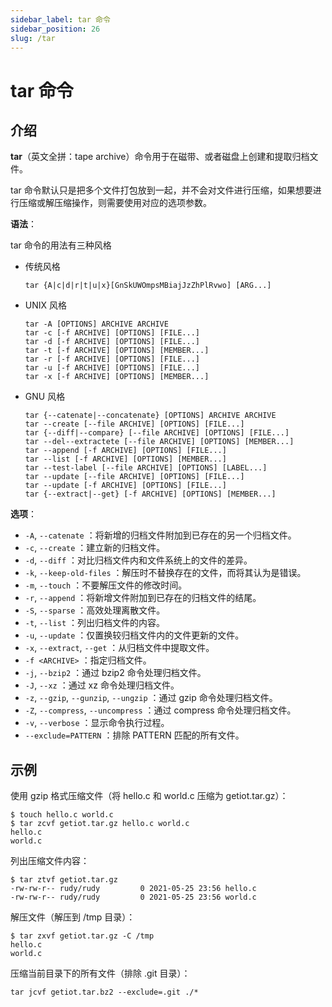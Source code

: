 ```yaml
---
sidebar_label: tar 命令
sidebar_position: 26
slug: /tar
---
```


# tar 命令



## 介绍

**tar**（英文全拼：tape archive）命令用于在磁带、或者磁盘上创建和提取归档文件。

tar 命令默认只是把多个文件打包放到一起，并不会对文件进行压缩，如果想要进行压缩或解压缩操作，则需要使用对应的选项参数。

**语法**：

tar 命令的用法有三种风格

- 传统风格

  ```shell
  tar {A|c|d|r|t|u|x}[GnSkUWOmpsMBiajJzZhPlRvwo] [ARG...]
  ```

- UNIX 风格

  ```shell
  tar -A [OPTIONS] ARCHIVE ARCHIVE
  tar -c [-f ARCHIVE] [OPTIONS] [FILE...]
  tar -d [-f ARCHIVE] [OPTIONS] [FILE...]
  tar -t [-f ARCHIVE] [OPTIONS] [MEMBER...]
  tar -r [-f ARCHIVE] [OPTIONS] [FILE...]
  tar -u [-f ARCHIVE] [OPTIONS] [FILE...]
  tar -x [-f ARCHIVE] [OPTIONS] [MEMBER...]
  ```

- GNU 风格

  ```shell
  tar {--catenate|--concatenate} [OPTIONS] ARCHIVE ARCHIVE
  tar --create [--file ARCHIVE] [OPTIONS] [FILE...]
  tar {--diff|--compare} [--file ARCHIVE] [OPTIONS] [FILE...]
  tar --del--extractete [--file ARCHIVE] [OPTIONS] [MEMBER...]
  tar --append [-f ARCHIVE] [OPTIONS] [FILE...]
  tar --list [-f ARCHIVE] [OPTIONS] [MEMBER...]
  tar --test-label [--file ARCHIVE] [OPTIONS] [LABEL...]
  tar --update [--file ARCHIVE] [OPTIONS] [FILE...]
  tar --update [-f ARCHIVE] [OPTIONS] [FILE...]
  tar {--extract|--get} [-f ARCHIVE] [OPTIONS] [MEMBER...]
  ```

**选项**：

- `-A`, `--catenate` ：将新增的归档文件附加到已存在的另一个归档文件。
- `-c`, `--create` ：建立新的归档文件。
- `-d`, `--diff` ：对比归档文件内和文件系统上的文件的差异。
- `-k`, `--keep-old-files` ：解压时不替换存在的文件，而将其认为是错误。
- `-m`, `--touch` ：不要解压文件的修改时间。
- `-r`, `--append` ：将新增文件附加到已存在的归档文件的结尾。
- `-S`, `--sparse` ：高效处理离散文件。
- `-t`, `--list` ：列出归档文件的内容。
- `-u`, `--update` ：仅置换较归档文件内的文件更新的文件。
- `-x`, `--extract`, `--get` ：从归档文件中提取文件。
- `-f <ARCHIVE>` ：指定归档文件。
- `-j`, `--bzip2` ：通过 bzip2 命令处理归档文件。
- `-J`, `--xz` ：通过 xz 命令处理归档文件。
- `-z`, `--gzip`, `--gunzip`, `--ungzip` ：通过 gzip 命令处理归档文件。
- `-Z`, `--compress`, `--uncompress` ：通过 compress 命令处理归档文件。
- `-v`, `--verbose` ：显示命令执行过程。
- `--exclude=PATTERN` ：排除 PATTERN 匹配的所有文件。



## 示例

使用 gzip 格式压缩文件（将 hello.c 和 world.c 压缩为 getiot.tar.gz）：

```shell
$ touch hello.c world.c
$ tar zcvf getiot.tar.gz hello.c world.c 
hello.c
world.c
```

列出压缩文件内容：

```shell
$ tar ztvf getiot.tar.gz 
-rw-rw-r-- rudy/rudy         0 2021-05-25 23:56 hello.c
-rw-rw-r-- rudy/rudy         0 2021-05-25 23:56 world.c
```

解压文件（解压到 /tmp 目录）：

```shell
$ tar zxvf getiot.tar.gz -C /tmp
hello.c
world.c
```

压缩当前目录下的所有文件（排除 .git 目录）：

```shell
tar jcvf getiot.tar.bz2 --exclude=.git ./*
```

